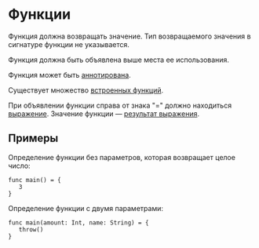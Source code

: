 # Функции

Функция должна возвращать значение. Тип возвращаемого значения в сигнатуре функции не указывается.

Функция должна быть объявлена выше места ее использования.

Функция может быть [аннотирована](/ride/functions/annotations.md).

Существует множество [встроенных функций](/ride/functions/built-in-functions.md).

При объявлении функции справа от знака "=" должно находиться [выражение](/ride/base-concepts/expression.md). Значение функции — [результат выражения](/ride/base-concepts/expression.md#expression-result).

## Примеры

Определение функции без параметров, которая возвращает целое число:

``` ride
func main() = {
   3
}
```

Определение функции с двумя параметрами:

``` ride
func main(amount: Int, name: String) = {
   throw()
}
```
